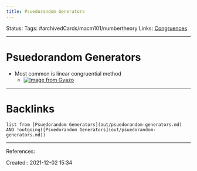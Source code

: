 ```yaml
---
title: Psuedorandom Generators
---
```

Status: 
Tags: #archivedCards/macm101/numbertheory 
Links: [Congruences](out/congruences.md)
___
# Psuedorandom Generators
- Most common is linear congruential method
	- [![Image from Gyazo](https://i.gyazo.com/cc95fc0541f066ac91cc1fd334c02227.png)](https://gyazo.com/cc95fc0541f066ac91cc1fd334c02227)
___
# Backlinks
```dataview
list from [Psuedorandom Generators](out/psuedorandom-generators.md) AND !outgoing([Psuedorandom Generators](out/psuedorandom-generators.md))
```
___
References:

Created:: 2021-12-02 15:34
